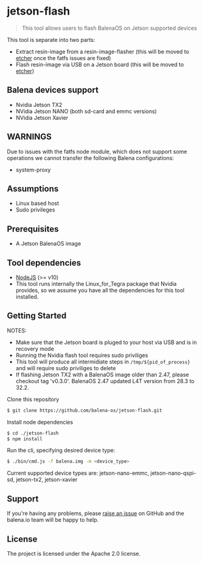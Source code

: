 # jetson-flash

> This tool allows users to flash BalenaOS on Jetson supported devices

This tool is separate into two parts:
- Extract resin-image from a resin-image-flasher (this will be moved to [etcher](https://github.com/resin-io/etcher) once the fatfs issues are fixed)
- Flash resin-image via USB on a Jetson board (this will be moved to [etcher](https://github.com/resin-io/etcher))

Balena devices support
---------------------

* Nvidia Jetson TX2
* NVidia Jetson NANO (both sd-card and emmc versions)
* NVidia Jetson Xavier

WARNINGS
--------

Due to issues with the fatfs node module, which does not support some operations we cannot transfer the following Balena configurations:

* system-proxy

Assumptions
-----------

- Linux based host
- Sudo privileges

Prerequisites
-------------

-  A Jetson BalenaOS image

Tool dependencies
-----------------

- [NodeJS](https://nodejs.org) (>= v10)
- This tool runs internally the Linux_for_Tegra package that Nvidia provides, so we assume you have all the dependencies for this tool installed.

Getting Started
---------------

NOTES:
 - Make sure that the Jetson board is pluged to your host via USB and is in recovery mode
 - Running the Nvidia flash tool requires sudo priviliges
 - This tool will produce all intermidiate steps in `/tmp/${pid_of_process}` and will require sudo priviliges to delete
 - If flashing Jetson TX2 with a BalenaOS image older than 2.47, please checkout tag 'v0.3.0'. BalenaOS 2.47 updated L4T version from 28.3 to 32.2.

Clone this repository
```sh
$ git clone https://github.com/balena-os/jetson-flash.git
```

Install node dependencies
```sh
$ cd ./jetson-flash
$ npm install
```

Run the cli, specifying desired device type:
```sh
$ ./bin/cmd.js -f balena.img -m <device_type>
```

Current supported device types are: jetson-nano-emmc, jetson-nano-qspi-sd, jetson-tx2, jetson-xavier

Support
-------

If you're having any problems, please [raise an issue](https://github.com/balena-os/jetson-flash/issues/new) on GitHub and the balena.io team will be happy to help.

License
-------

The project is licensed under the Apache 2.0 license.
